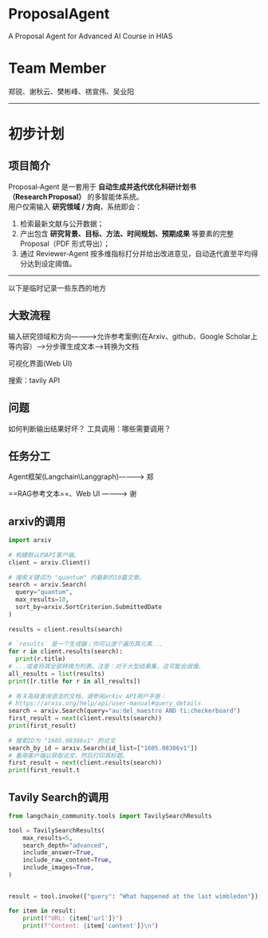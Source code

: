 # ProposalAgent
A Proposal Agent for Advanced AI Course in HIAS
# Team Member
郑锐、谢秋云、樊彬峰、禚宣伟、吴业阳

----
# 初步计划
## 项目简介
Proposal‑Agent 是一套用于 **自动生成并迭代优化科研计划书（Research Proposal）** 的多智能体系统。  
用户仅需输入 **研究领域 / 方向**，系统即会：

1. 检索最新文献与公开数据；
2. 产出包含 **研究背景、目标、方法、时间规划、预期成果** 等要素的完整 Proposal（PDF 形式导出）；
3. 通过 Reviewer‑Agent 按多维指标打分并给出改进意见，自动迭代直至平均得分达到设定阈值。

----
以下是临时记录一些东西的地方

## 大致流程

输入研究领域和方向————>允许参考案例(在Arxiv、github、Google Scholar上等内容）——>分步骤生成文本——>转换为文档

可视化界面(Web UI)

搜索：tavily API


## 问题

如何判断输出结果好坏？
工具调用：哪些需要调用？

## 任务分工

Agent框架(Langchain\Langgraph)————> 郑

==RAG参考文本==、Web UI ————> 谢

## arxiv的调用
```python
import arxiv
 
# 构建默认的API客户端。
client = arxiv.Client()
 
# 搜索关键词为 "quantum" 的最新的10篇文章。
search = arxiv.Search(
  query="quantum",
  max_results=10,
  sort_by=arxiv.SortCriterion.SubmittedDate
)
 
results = client.results(search)
 
# `results` 是一个生成器；你可以逐个遍历其元素...
for r in client.results(search):
  print(r.title)
# ...或者将其全部转换为列表。注意：对于大型结果集，这可能会很慢。
all_results = list(results)
print([r.title for r in all_results])
 
# 有关高级查询语法的文档，请参阅arXiv API用户手册：
# https://arxiv.org/help/api/user-manual#query_details
search = arxiv.Search(query="au:del_maestro AND ti:checkerboard")
first_result = next(client.results(search))
print(first_result)
 
# 搜索ID为 "1605.08386v1" 的论文
search_by_id = arxiv.Search(id_list=["1605.08386v1"])
# 重用客户端以获取论文，然后打印其标题。
first_result = next(client.results(search))
print(first_result.t
```
##  Tavily Search的调用
```python
from langchain_community.tools import TavilySearchResults

tool = TavilySearchResults(
    max_results=5,
    search_depth="advanced",
    include_answer=True,
    include_raw_content=True,
    include_images=True,
)


result = tool.invoke({"query": "What happened at the last wimbledon"})

for item in result:
    print(f"URL: {item['url']}")
    print(f"Content: {item['content']}\n")

```
  



